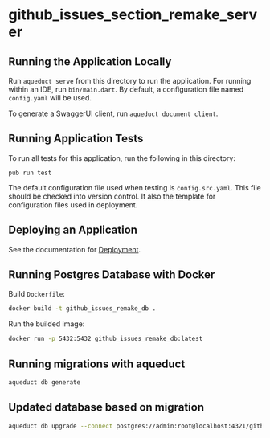 # github_issues_section_remake_server

## Running the Application Locally

Run `aqueduct serve` from this directory to run the application. For running within an IDE, run `bin/main.dart`. By default, a configuration file named `config.yaml` will be used.

To generate a SwaggerUI client, run `aqueduct document client`.

## Running Application Tests

To run all tests for this application, run the following in this directory:

```
pub run test
```

The default configuration file used when testing is `config.src.yaml`. This file should be checked into version control. It also the template for configuration files used in deployment.

## Deploying an Application

See the documentation for [Deployment](https://aqueduct.io/docs/deploy/).

## Running Postgres Database with Docker
Build `Dockerfile`:
```bash
docker build -t github_issues_remake_db .
```

Run the builded image:
```bash
docker run -p 5432:5432 github_issues_remake_db:latest
```
## Running migrations with aqueduct
```bash
aqueduct db generate
```

## Updated database based on migration
```bash
aqueduct db upgrade --connect postgres://admin:root@localhost:4321/github_issues_remake
```
